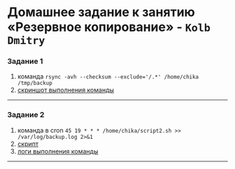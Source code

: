 # Домашнее задание к занятию «Резервное копирование» - `Kolb Dmitry`

### Задание 1
1. команда ```rsync -avh --checksum --exclude='/.*' /home/chika  /tmp/backup```
2. [скриншот выполнения команды](img/1.png)
---

### Задание 2

1. команда в cron ```45 19 * * * /home/chika/script2.sh >> /var/log/backup.log 2>&1```
2. [скрипт](code/script2.sh)
3. [логи выполнения команды](img/2.png)

---

